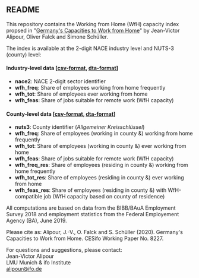## README
This repository contains the Working from Home (WfH) capacity index propsed in "[Germany's Capacities to Work from Home](https://www.cesifo.org/en/publikationen/2020/working-paper/germanys-capacities-work-home "Germany's Capacities to Work from Home")" by Jean-Victor Alipour, Oliver Falck and Simone Schüller.

The index is available at the 2-digit NACE industry level and NUTS-3 (county) level:

#### Industry-level data [[csv-format](../master/wfh_nace2.csv), [dta-format](../master/wfh_nace2.csv)]
- **nace2**: NACE 2-digit sector identifier
- **wfh_freq**: Share of employees working from home frequently
- **wfh_tot**: Share of employees ever working from home
- **wfh_feas**: Share of jobs suitable for remote work (WfH capacity)  

#### County-level data [[csv-format](../master/wfh_nuts3.csv), [dta-format](../master/wfh_nuts3.csv)]
- **nuts3**: County identifier (*Allgemeiner Kreisschlüssel*)
- **wfh_freq**: Share of employees (working in county &) working from home frequently
- **wfh_tot**: Share of employees (working in county &) ever working from home
- **wfh_feas**: Share of jobs suitable for remote work (WfH capacity)  
- **wfh_freq_res**: Share of employees (residing in county &) working from home frequently
- **wfh_tot_res**: Share of employees (residing in county &) ever working from home 
- **wfh_feas_res**: Share of employees (residing in county &) with WfH-compatible job (WfH capacity based on county of residence)


All computations are based on data from the BIBB/BAuA Employment Survey 2018 and employment statistics from the Federal Employement Agency (BA), June 2019.

Please cite as: Alipour, J.-V., O. Falck and S. Schüller (2020). Germany's Capacities to Work from Home. CESifo Working Paper No. 8227.

For questions and suggestions, please contact:  
Jean-Victor Alipour  
LMU Munich & ifo Institute  
alipour@ifo.de  
